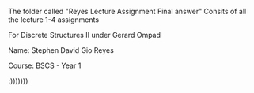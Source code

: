 The folder called "Reyes Lecture Assignment Final answer" 
Consits of all the lecture 1-4 assignments 


For Discrete Structures II under
Gerard Ompad

Name: Stephen David Gio Reyes 


Course: BSCS - Year 1 


:)))))))

